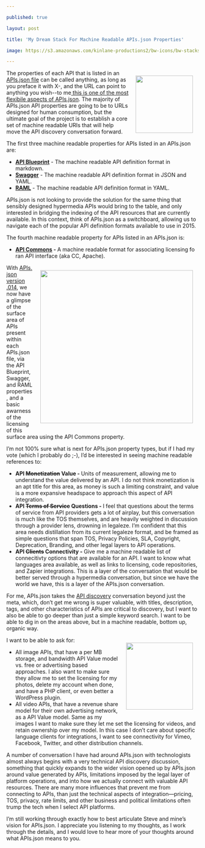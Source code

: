 ---
published: true
layout: post
title: 'My Dream Stack For Machine Readable APIs.json Properties'
image: https://s3.amazonaws.com/kinlane-productions2/bw-icons/bw-stacks.png
---

<p><img style="padding: 15px;" src="https://s3.amazonaws.com/kinlane-productions2/bw-icons/bw-stacks.png" alt="" width="150" align="right" />
<p>The properties of each API that is listed in an<a href="http://apisjson.org/"> APIs.json file</a> can be called anything, as long as you preface it with X-, and the URL can point to anything you wish--to me<a href="http://apisjson.org/2014/07/09/the-power-in-api-discovery-for-apisjson-will-be-in-the-api-url-type/"> this is one of the most flexibile aspects of APIs.json</a>. The majority of APIs.json API properties are going to be to URLs designed for human consumption, but the ultimate goal of the project is to establish a core set of machine readable URIs that will help move the API discovery conversation forward.
<p>The first three machine readable properties for APIs listed in an APIs.json are:
<ul>
<li><strong><a title="API Blueprint" href="https://apiblueprint.org/">API Blueprint</a></strong> - The machine readable API definition format in markdown.</li>
<li><strong><a href="http://swagger.io/">Swagger</a></strong>&nbsp;- The machine readable API definition format in JSON and YAML.</li>
<li><strong><a href="http://raml.org/">RAML</a></strong>&nbsp;- The machine readable API definition format in YAML.</li>
</ul>
<p>APIs.json is not looking to provide the solution for the same thing that sensibly designed hypermedia APIs would bring to the table, and only interested in bridging the indexing of the API resources that are currently available. In this context, think of APIs.json as a switchboard, allowing us to navigate each of the popular API definition formats available to use in 2015.
<p>The fourth machine readable property for APIs listed in an APIs.json is:
<ul>
<li><strong><a href="http://apicommons.org">API Commons</a> - </strong>A machine readable format for associating licensing fo ran API interface (aka CC, Apache).</li>
</ul>
<p><a href="http://apisjson.org/"><img style="padding: 15px;" src="https://s3.amazonaws.com/kinlane-productions2/apis-json/apisdotjson.png" alt="" width="400" align="right" /></a>
<p>With&nbsp;<a href="http://apisjson.org/format/apisjson_0.14.txt">APIs.json version .014</a>, we now have a glimpse of the surface area of APIs present within each APIs.json file, via the API Blueprint, Swagger, and RAML properties, and a basic awarness of the licensing of this surface area using the API Commons property.
<p>I&rsquo;m not 100% sure what is next for APIs.json property types, but if I had my vote (which I probably do ;-), I&rsquo;d be interested in seeing machine readable references to:
<ul>
<li><strong>API <span style="text-decoration: line-through;">Monetization</span> Value - </strong>Units of measurement, allowing me to understand the value delivered by an API. I do not think monetization is an apt title for this area, as money is such a limiting constraint, and value is a more expansive headspace to approach this aspect of API integration.</li>
<li><strong>API <span style="text-decoration: line-through;">Terms of Service</span> Questions - </strong>I feel that questions about the terms of service from API providers gets a lot of airplay, but this conversation is much like the TOS themselves, and are heavily weighted in discussion through a provider lens, drowning in legaleze. I&rsquo;m confident that this area needs distillation from its current legaleze format, and be framed as simple questions that span TOS, Privacy Policies, SLA, Copyright, Deprecation, Branding, and other legal layers to API operations.</li>
<li><strong>API <span style="text-decoration: line-through;">Clients</span> Connectivity - </strong>Give me a machine readable list of connecitivty options that are available for an API. I want to know what languages area available, as well as links to licensing, code repositories, and Zapier integrations. This is a layer of the conversation that would be better served through a hypermedia conversation, but since we have the world we have, this is a layer of the APIs.json conversation.</li>
</ul>
<p>For me, APIs.json takes the <a href="http://discovery.apievangelist.com">API discovery</a> conversation beyond just the meta, which, don&rsquo;t get me wrong is super valuable, with titles, description, tags, and other characteristics of APIs are critical to discovery, but I want to also be able to go deeper than just a simple keyword search. I want to be able to dig in on the areas above, but in a machine readable, bottom up, organic way.
<p><img style="padding: 15px;" src="https://s3.amazonaws.com/kinlane-productions2/bw-icons/bw-api-discovery.png" alt="" width="175" align="right" />
<p>I want to be able to ask for:
<ul>
<li>All image APIs, that have a per MB storage, and bandwidth API Value model vs. free or advertising based approaches. I also want to make sure they allow me to set the licensing for my photos, delete my account when done, and have a PHP client, or even better a WordPress plugin.</li>
<li>All video APIs, that have a revenue share model for their own advertising network, as a API Value model. Same as my images I want to make sure they let me set the licensing for videos, and retain ownership over my model. In this case I don&rsquo;t care about specific language clients for integrations, I want to see connectivity for Vimeo, Facebook, Twitter, and other distribution channels.</li>
</ul>
<p>A number of conversation I have had around APIs.json with technologists almost always begins with a very technical API discovery discussion, something that quickly expands to the wider vision opened up by APIs.json around value generated by APIs, limitations imposed by the legal layer of platform operations, and into how we actually connect with valuable API resources. There are many more influences that prevent me from connecting to APIs, than just the technical aspects of integration&mdash;pricing, TOS, privacy, rate limits, and other business and political limitations often trump the tech when I select API platforms.
<p>I&rsquo;m still working through exactly how to best articulate Steve and mine&rsquo;s vision for APIs.json. I appreciate you listening to my thoughts, as I work through the details, and I would love to hear more of your thoughts around what APIs.json means to you.

